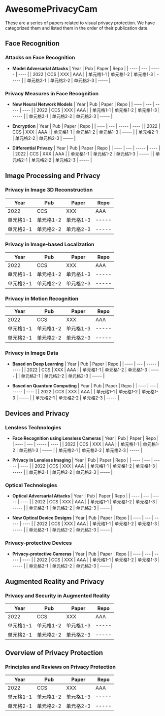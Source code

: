 # AwesomePrivacyCam
These are a series of papers related to visual privacy protection. We have categorized them and listed them in the order of their publication date.

## Face Recognition

### Attacks on Face Recognition
- **Model Adversarial Attacks**
| Year | Pub | Paper | Repo |
| ---- | --- | ----- | ---- |
| 2022 | CCS | XXX   | AAA  |
| 单元格1-1 | 单元格1-2 | 单元格1-3 | ----- |
| 单元格2-1 | 单元格2-2 | 单元格2-3 | ----- |

### Privacy Measures in Face Recognition
- **New Neural Network Models**
| Year | Pub | Paper | Repo |
| ---- | --- | ----- | ---- |
| 2022 | CCS | XXX   | AAA  |
| 单元格1-1 | 单元格1-2 | 单元格1-3 | ----- |
| 单元格2-1 | 单元格2-2 | 单元格2-3 | ----- |

- **Encryption**
| Year | Pub | Paper | Repo |
| ---- | --- | ----- | ---- |
| 2022 | CCS | XXX   | AAA  |
| 单元格1-1 | 单元格1-2 | 单元格1-3 | ----- |
| 单元格2-1 | 单元格2-2 | 单元格2-3 | ----- |

- **Differential Privacy**
| Year | Pub | Paper | Repo |
| ---- | --- | ----- | ---- |
| 2022 | CCS | XXX   | AAA  |
| 单元格1-1 | 单元格1-2 | 单元格1-3 | ----- |
| 单元格2-1 | 单元格2-2 | 单元格2-3 | ----- |

## Image Processing and Privacy

### Privacy in Image 3D Reconstruction
| Year | Pub | Paper | Repo |
| ---- | --- | ----- | ---- |
| 2022 | CCS | XXX   | AAA  |
| 单元格1-1 | 单元格1-2 | 单元格1-3 | ----- |
| 单元格2-1 | 单元格2-2 | 单元格2-3 | ----- |

### Privacy in Image-based Localization
| Year | Pub | Paper | Repo |
| ---- | --- | ----- | ---- |
| 2022 | CCS | XXX   | AAA  |
| 单元格1-1 | 单元格1-2 | 单元格1-3 | ----- |
| 单元格2-1 | 单元格2-2 | 单元格2-3 | ----- |

### Privacy in Motion Recognition
| Year | Pub | Paper | Repo |
| ---- | --- | ----- | ---- |
| 2022 | CCS | XXX   | AAA  |
| 单元格1-1 | 单元格1-2 | 单元格1-3 | ----- |
| 单元格2-1 | 单元格2-2 | 单元格2-3 | ----- |

### Privacy in Image Data
- **Based on Deep Learning**
| Year | Pub | Paper | Repo |
| ---- | --- | ----- | ---- |
| 2022 | CCS | XXX   | AAA  |
| 单元格1-1 | 单元格1-2 | 单元格1-3 | ----- |
| 单元格2-1 | 单元格2-2 | 单元格2-3 | ----- |

- **Based on Quantum Computing**
| Year | Pub | Paper | Repo |
| ---- | --- | ----- | ---- |
| 2022 | CCS | XXX   | AAA  |
| 单元格1-1 | 单元格1-2 | 单元格1-3 | ----- |
| 单元格2-1 | 单元格2-2 | 单元格2-3 | ----- |

## Devices and Privacy

### Lensless Technologies
- **Face Recognition using Lensless Cameras**
| Year | Pub | Paper | Repo |
| ---- | --- | ----- | ---- |
| 2022 | CCS | XXX   | AAA  |
| 单元格1-1 | 单元格1-2 | 单元格1-3 | ----- |
| 单元格2-1 | 单元格2-2 | 单元格2-3 | ----- |

- **Privacy in Lensless Imaging**
| Year | Pub | Paper | Repo |
| ---- | --- | ----- | ---- |
| 2022 | CCS | XXX   | AAA  |
| 单元格1-1 | 单元格1-2 | 单元格1-3 | ----- |
| 单元格2-1 | 单元格2-2 | 单元格2-3 | ----- |

### Optical Technologies
- **Optical Adversarial Attacks**
| Year | Pub | Paper | Repo |
| ---- | --- | ----- | ---- |
| 2022 | CCS | XXX   | AAA  |
| 单元格1-1 | 单元格1-2 | 单元格1-3 | ----- |
| 单元格2-1 | 单元格2-2 | 单元格2-3 | ----- |

- **New Optical Device Designs**
| Year | Pub | Paper | Repo |
| ---- | --- | ----- | ---- |
| 2022 | CCS | XXX   | AAA  |
| 单元格1-1 | 单元格1-2 | 单元格1-3 | ----- |
| 单元格2-1 | 单元格2-2 | 单元格2-3 | ----- |

### Privacy-protective Devices
- **Privacy-protective Cameras**
| Year | Pub | Paper | Repo |
| ---- | --- | ----- | ---- |
| 2022 | CCS | XXX   | AAA  |
| 单元格1-1 | 单元格1-2 | 单元格1-3 | ----- |
| 单元格2-1 | 单元格2-2 | 单元格2-3 | ----- |

## Augmented Reality and Privacy
### Privacy and Security in Augmented Reality
| Year | Pub | Paper | Repo |
| ---- | --- | ----- | ---- |
| 2022 | CCS | XXX   | AAA  |
| 单元格1-1 | 单元格1-2 | 单元格1-3 | ----- |
| 单元格2-1 | 单元格2-2 | 单元格2-3 | ----- |

## Overview of Privacy Protection
### Principles and Reviews on Privacy Protection

| Year | Pub | Paper | Repo |
| ---- | --- | ----- | ---- |
| 2022 | CCS | XXX   | AAA  |
| 单元格1-1 | 单元格1-2 | 单元格1-3 | ----- |
| 单元格2-1 | 单元格2-2 | 单元格2-3 | ----- |
